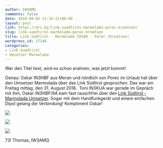 ```yaml
---
author: IW3AMQ
comments: false
date: 2018-09-02 21:34:21+00:00
layout: post
link: https://drc.bz/link-suedtirol-marmolada-porec-kroatien/
slug: link-suedtirol-marmolada-porec-kroatien
title: Link Südtirol - Marmolada IR3AO - Porec (Kroatien)
wordpress_id: 17148
categories:
- Link Suedtirol
- Umsetzer Marmolada
---
```


Wer den Titel liest, wird es schon erahnen, was jetzt kommt!

Genau: Oskar IN3HBF aus Meran und nördlich von Porec im Urlaub hat über den Umsetzer Marmolada über das Link Südtirol gesprochen. Das war am Freitag mittag, den 31. August 2018.  Toni IN3KUA war gerade im Gepräch mit ihm, Oskar IN3HBF/9A kam fast rauschfrei über den [Link Südtirol - Marmolada Umsetzer](https://drc.bz/betriebsarten/linksuedtirol/uebersicht/). Sogar mit dem Handfunkgerät und einem einfachen Dipol gelang die Verbindung! Kompliment Oskar!

![](https://drc.bz/wp-content/uploads/2018/09/01-2-1024x576.jpg)

![](https://drc.bz/wp-content/uploads/2018/09/01-4-969x1024.jpg)

![](https://drc.bz/wp-content/uploads/2018/09/01-5-1024x768.jpg)

73! Thomas, IW3AMQ
